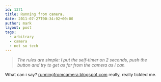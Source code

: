 ```yaml
---
id: 1371
title: Running from camera.
date: 2011-07-27T00:34:02+00:00
author: mark
layout: post
tags:
  - arbitrary
  - camera
  - not so tech
---
```

> _The rules are simple: I put the self-timer on 2 seconds, push the button and try to get as far from the camera as I can._

What can i say? [runningfromcamera.blogspot.com](http://runningfromcamera.blogspot.com/) really, really tickled me.